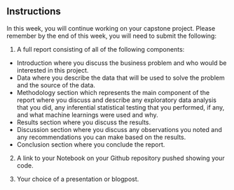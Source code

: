 ## Instructions
In this week, you will continue working on your capstone project. Please remember by the end of this week, you will need to submit the following:

1. A full report consisting of all of the following components:
* Introduction where you discuss the business problem and who would be interested in this project.
* Data where you describe the data that will be used to solve the problem and the source of the data.
* Methodology section which represents the main component of the report where you discuss and describe any exploratory data analysis that you did, any inferential statistical testing that you performed, if any, and what machine learnings were used and why.
* Results section where you discuss the results.
* Discussion section where you discuss any observations you noted and any recommendations you can make based on the results.
* Conclusion section where you conclude the report.

2. A link to your Notebook on your Github repository pushed showing your code.

3. Your choice of a presentation or blogpost.
